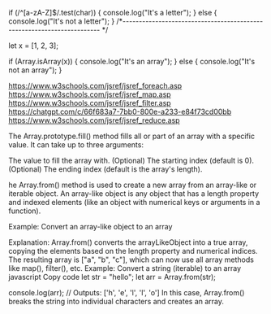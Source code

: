 if (/^[a-zA-Z]$/.test(char)) {
  console.log("It's a letter");
} else {
  console.log("It's not a letter");
}
/*----------------------------------------------------------------------- */

let x = [1, 2, 3]; 

if (Array.isArray(x)) {
  console.log("It's an array");
} else {
  console.log("It's not an array");
}

https://www.w3schools.com/jsref/jsref_foreach.asp
https://www.w3schools.com/jsref/jsref_map.asp
https://www.w3schools.com/jsref/jsref_filter.asp
https://chatgpt.com/c/66f683a7-7bb0-800e-a233-e84f73cd00bb
https://www.w3schools.com/jsref/jsref_reduce.asp

The Array.prototype.fill() method fills all or part of an array with a specific value. It can take up to three arguments:

The value to fill the array with.
(Optional) The starting index (default is 0).
(Optional) The ending index (default is the array's length).

he Array.from() method is used to create a new array from an array-like or iterable object. An array-like object is any object that has a length property and indexed elements (like an object with numerical keys or arguments in a function).

Example: Convert an array-like object to an array

Explanation:
Array.from() converts the arrayLikeObject into a true array, copying the elements based on the length property and numerical indices.
The resulting array is ["a", "b", "c"], which can now use all array methods like map(), filter(), etc.
Example: Convert a string (iterable) to an array
javascript
Copy code
let str = "hello";
let arr = Array.from(str);

console.log(arr);  // Outputs: ['h', 'e', 'l', 'l', 'o']
In this case, Array.from() breaks the string into individual characters and creates an array.